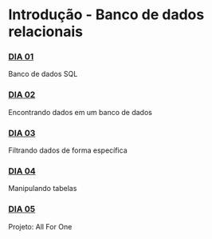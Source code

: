 # Introdução - Banco de dados relacionais
### [DIA 01](https://github.com/flpnascto/trybe-exercises/tree/master/back-end/bloco_20/dia_01)
Banco de dados SQL
### [DIA 02](https://github.com/flpnascto/trybe-exercises/tree/master/back-end/bloco_20/dia_02)
Encontrando dados em um banco de dados
### [DIA 03](https://github.com/flpnascto/trybe-exercises/tree/master/back-end/bloco_20/dia_03)
Filtrando dados de forma específica
### [DIA 04](https://github.com/flpnascto/trybe-exercises/tree/master/back-end/bloco_20/dia_04)
Manipulando tabelas
### [DIA 05]()
Projeto: All For One